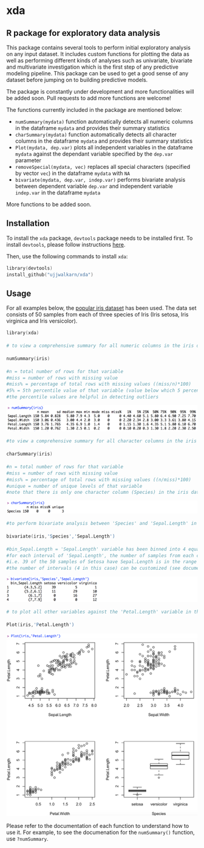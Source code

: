 # xda
R package for exploratory data analysis
---------------------------------------
This package contains several tools to perform initial exploratory analysis on any input dataset. It includes custom functions for plotting the data as well as performing different kinds of analyses such as univariate, bivariate and multivariate investigation which is the first step of any predictive modeling pipeline. This package can be used to get a good sense of any dataset before jumping on to building predictive models.

The package is constantly under development and more functionalities will be added soon. Pull requests to add more functions are welcome!

The functions currently included in the package are mentioned below:

- `numSummary(mydata)` function automatically detects all numeric columns in the dataframe `mydata` and provides their summary statistics 
- `charSummary(mydata)` function automatically detects all character columns in the dataframe `mydata` and provides their summary statistics 
- `Plot(mydata, dep.var)` plots all independent variables in the dataframe `mydata` against the dependant variable specified by the `dep.var` parameter 
- `removeSpecial(mydata, vec)` replaces all special characters (specified by vector `vec`) in the dataframe `mydata` with `NA` 
- `bivariate(mydata, dep.var, indep.var)` performs bivariate analysis between dependent variable `dep.var` and independent variable `indep.var` in the dataframe `mydata`

More functions to be added soon.

Installation
------------
To install the `xda` package, `devtools` package needs to be installed first. To install `devtools`, please follow instructions [here](https://github.com/hadley/devtools).

Then, use the following commands to install `xda`:

```s
library(devtools)
install_github("ujjwalkarn/xda")
```

Usage
-----
For all examples below, the [popular iris dataset](https://en.wikipedia.org/wiki/Iris_flower_data_set) has been used. The data set consists of 50 samples from each of three species of Iris (Iris setosa, Iris virginica and Iris versicolor).

```s
library(xda)

# to view a comprehensive summary for all numeric columns in the iris dataset

numSummary(iris)

#n = total number of rows for that variable
#miss = number of rows with missing value
#miss% = percentage of total rows with missing values ((miss/n)*100)
#5% = 5th percentile value of that variable (value below which 5 percent of the observations may be found)
#the percentile values are helpful in detecting outliers
```
![numSummary(iris) Output](/images/numSummary.png?raw=true)

```s
#to view a comprehensive summary for all character columns in the iris dataset

charSummary(iris)

#n = total number of rows for that variable
#miss = number of rows with missing value
#miss% = percentage of total rows with missing values ((n/miss)*100)
#unique = number of unique levels of that variable
#note that there is only one character column (Species) in the iris dataset
```
![ncharSummary(iris) Output](/images/charSummary.png?raw=true)


```s
#to perform bivariate analysis between 'Species' and 'Sepal.Length' in the iris dataset

bivariate(iris,'Species','Sepal.Length')

#bin_Sepal.Length = 'Sepal.Length' variable has been binned into 4 equal intervals (original range is [4.3,7.9])
#for each interval of 'Sepal.Length', the number of samples from each category of 'Species' is shown 
#i.e. 39 of the 50 samples of Setosa have Sepal.Length is in the range (4.3,5.2], and so on. 
#the number of intervals (4 in this case) can be customized (see documentation)
```
![bivariate(iris,'Species','Sepal.Length') Output](/images/bivariate.png?raw=true)

```s
# to plot all other variables against the 'Petal.Length' variable in the iris dataset

Plot(iris,'Petal.Length')

```
![Plot(iris,'Petal.Length') Output](/images/Plot1.png?raw=true)
![Plot(iris,'Petal.Length') Output](/images/Plot2.png?raw=true)


Please refer to the documentation of each function to understand how to use it. 
For example, to see the documenation for the `numSummary()` function, use `?numSummary`.

